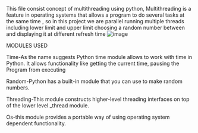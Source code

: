 This file consist concept of multithreading using python, Multithreading is a feature in operating systems that allows a program to do several tasks at the same time , so in this project we are parallel running multiple threads including lower limit and upper limit choosing a random number between and displaying it at different refresh time
![image](https://github.com/user-attachments/assets/8625c7a1-b9ca-4b28-a5e3-0e7aca7efa1d)

MODULES USED

Time-As the name suggests Python time module allows to work with time in Python. It allows functionality like getting the current time, pausing the Program from executing

Random-Python has a built-in module that you can use to make random numbers.

Threading-This module constructs higher-level threading interfaces on top of the lower level _thread module.

Os-this module provides a portable way of using operating system dependent functionality. 
